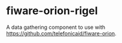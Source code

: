 # fiware-orion-rigel
A data gathering component to use with https://github.com/telefonicaid/fiware-orion. 
